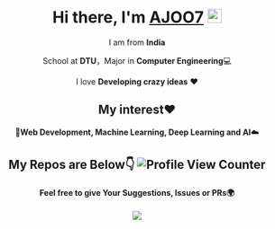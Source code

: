 <div align="center">
<h1>Hi there, I'm <a href="https://ajoo7.github.io/">AJOO7</a> <img src="https://media.giphy.com/media/hvRJCLFzcasrR4ia7z/giphy.gif" width="25px"> </h1>


I am from  **India**

School at **DTU**，Major in **Computer Engineering**💻

I love **Developing crazy ideas** ❤️

## My interest❤️ 

🤖️**Web Development, Machine Learning, Deep Learning and AI**☁️

## My Repos are Below👇 ![Profile View Counter](https://komarev.com/ghpvc/?username=AJOO7)

#### Feel free to give Your Suggestions, Issues or PRs🌍

<img  src="https://github-readme-stats.vercel.app/api?username=AJOO7&show_icons=true&theme=tokyonight&icon_color=6392DF">

</div>
